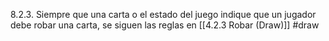 8.2.3. Siempre que una carta o el estado del juego indique que un jugador debe robar una carta, se siguen las reglas en [[4.2.3 Robar (Draw)]]
#draw